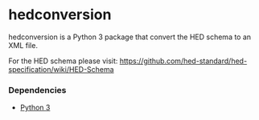 # hedconversion

hedconversion is a Python 3 package that convert the HED schema to an XML file. 

For the HED schema please visit: <https://github.com/hed-standard/hed-specification/wiki/HED-Schema>

### Dependencies
* [Python 3](https://www.python.org/downloads/)
